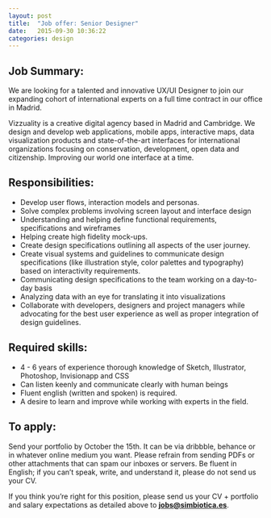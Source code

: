 ```yaml
---
layout: post
title:  "Job offer: Senior Designer"
date:   2015-09-30 10:36:22
categories: design
---
```


## Job Summary:

We are looking for a talented and innovative UX/UI Designer to join our expanding cohort of international experts on a full time contract in our office in Madrid.

Vizzuality is a creative digital agency based in Madrid and Cambridge. We design and develop web applications, mobile apps, interactive maps, data visualization products and state-of-the-art interfaces for international organizations focusing on conservation, development, open data and citizenship. Improving our world one interface at a time.

## Responsibilities:

* Develop user flows, interaction models and personas.
* Solve complex problems involving screen layout and interface design
* Understanding and helping define functional requirements, specifications and wireframes
* Helping create high fidelity mock-ups.
* Create design specifications outlining all aspects of the user journey.
* Create visual systems and guidelines to communicate design specifications (like illustration style, color palettes and typography) based on interactivity requirements. 
* Communicating design specifications to the team working on a day-to-day basis 
* Analyzing data with an eye for translating it into visualizations
* Collaborate with developers, designers and project managers while advocating for the best user experience as well as proper integration of design guidelines.


## Required skills:

* 4 - 6 years of experience thorough knowledge of Sketch, Illustrator, Photoshop, Invisionapp and CSS
* Can listen keenly and communicate clearly with human beings
* Fluent english (written and spoken) is required.
* A desire to learn and improve while working with experts in the field.


## To apply:

Send your portfolio by October the 15th. It can be via dribbble, behance or in whatever online medium you want. Please refrain from sending PDFs or other attachments that can spam our inboxes or servers. Be fluent in English; if you can’t speak, write, and understand it, please do not send us your CV. 


If you think you’re right for this position, please send us your CV + portfolio and salary expectations as detailed above to **[jobs@simbiotica.es](mailto:jobs@simbiotica.es)**.  
